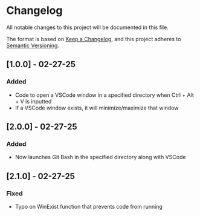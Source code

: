 # Changelog

All notable changes to this project will be documented in this file.

The format is based on [Keep a Changelog](https://keepachangelog.com/en/1.1.0/),
and this project adheres to [Semantic Versioning](https://semver.org/spec/v2.0.0.html).

## [1.0.0] - 02-27-25

### Added
- Code to open a VSCode window in a specified directory when Ctrl + Alt + V is 
inputted
- If a VSCode window exists, it will minimize/maximize that window

## [2.0.0] - 02-27-25

### Added
- Now launches Git Bash in the specified directory along with VSCode

## [2.1.0] - 02-27-25

### Fixed
- Typo on WinExist function that prevents code from running